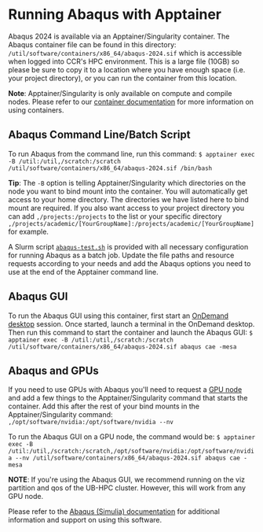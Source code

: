 # Running Abaqus with Apptainer

Abaqus 2024 is available via an Apptainer/Singularity container. The Abaqus container file can be found in this directory: `/util/software/containers/x86_64/abaqus-2024.sif` which is accessible when logged into CCR's HPC environment.
This is a large file (10GB) so please be sure to copy it to a location where you have enough space (i.e. your project directory), or you can run the container from this location.

**Note**: Apptainer/Singularity is only available on compute and compile nodes. Please refer to our [container documentation](https://docs.ccr.buffalo.edu/en/latest/howto/containerization/) for more information on using containers.

## Abaqus Command Line/Batch Script

To run Abaqus from the command line, run this command: `$ apptainer exec -B /util:/util,/scratch:/scratch /util/software/containers/x86_64/abaqus-2024.sif /bin/bash`

**Tip**: The `-B` option is telling Apptainer/Singularity which directories on the node you want to bind mount into the container. You will automatically get access to your home directory. The directories we have listed here to bind mount are required. If you also want access to your project directory you can add `,/projects:/projects` to the list or your specific directory `,/projects/academic/[YourGroupName]:/projects/academic/[YourGroupName]` for example.

A Slurm script [`abaqus-test.sh`](./abaqus-test.sh) is provided with all necessary configuration for running Abaqus as a batch job. Update the file paths and resource requests according to your needs and add the Abaqus options you need to use at the end of the Apptainer command line.

## Abaqus GUI

To run the Abaqus GUI using this container, first start an [OnDemand desktop](https://docs.ccr.buffalo.edu/en/latest/portals/ood/#interactive-apps) session. Once started, launch a terminal in the OnDemand desktop. Then run this command to start the container and launch the Abaqus GUI: `$ apptainer exec -B /util:/util,/scratch:/scratch /util/software/containers/x86_64/abaqus-2024.sif abaqus cae -mesa`

## Abaqus and GPUs

If you need to use GPUs with Abaqus you'll need to request a [GPU node](https://docs.ccr.buffalo.edu/en/latest/hpc/jobs/#slurm-directives-partitions-qos) and add a few things to the Apptainer/Singularity command that starts the container. Add this after the rest of your bind mounts in the Apptainer/Singularity command: `,/opt/software/nvidia:/opt/software/nvidia --nv`

To run the Abaqus GUI on a GPU node, the command would be: `$ apptainer exec -B /util:/util,/scratch:/scratch,/opt/software/nvidia:/opt/software/nvidia --nv /util/software/containers/x86_64/abaqus-2024.sif abaqus cae -mesa`

**NOTE**: If you're using the Abaqus GUI, we recommend running on the viz partition and qos of the UB-HPC cluster. However, this will work from any GPU node.

Please refer to the [Abaqus (Simulia) documentation](https://docs.software.vt.edu/abaqusv2024/English/?show=SIMULIA_Established_FrontmatterMap/sim-r-DSDocAbaqus.htm) for additional information and support on using this software.
